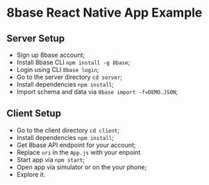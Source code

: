 # 8base React Native App Example

## Server Setup

* Sign up 8base account;
* Install 8base CLI `npm install -g 8base`;
* Login using CLI `8base login`;
* Go to the server directory `cd server`;
* Install dependencies `npm install`;
* Import schema and data via `8base import -f=DEMO.JSON`;

## Client Setup

* Go to the client directory `cd client`;
* Install dependencies `npm install`;
* Get 8base API endpoint for your account;
* Replace `uri` in the `App.js` with your enpoint
* Start app via `npm start`;
* Open app via simulator or on the your phone;
* Explore it.
